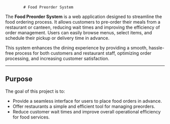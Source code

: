             # Food Preorder System

The **Food Preorder System** is a web application designed to streamline the food ordering process. It allows customers to pre-order their meals from a restaurant or canteen, reducing wait times and improving the efficiency of order management. Users can easily browse menus, select items, and schedule their pickup or delivery time in advance.

This system enhances the dining experience by providing a smooth, hassle-free process for both customers and restaurant staff, optimizing order processing, and increasing customer satisfaction.

---

## Purpose
The goal of this project is to:
- Provide a seamless interface for users to place food orders in advance.
- Offer restaurants a simple and efficient tool for managing preorders.
- Reduce customer wait times and improve overall operational efficiency for food services.
